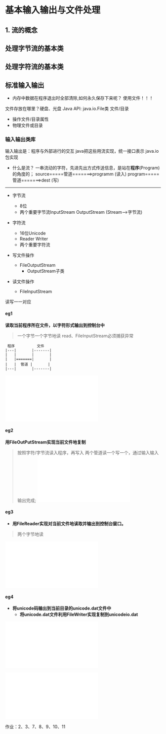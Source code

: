 # 基本输入输出与文件处理

## 1. 流的概念
## 处理字节流的基本类
## 处理字符流的基本类
## 标准输入输出


- 内存中数据在程序退出时全部清除,如何永久保存下来呢？
使用文件！！！

文件存放在哪里？硬盘、光盘
Java API: java.io.File类
文件/目录

- 操作文件/目录属性
- 物理文件或目录

### 输入输出类库
输入输出是：程序与外部进行的交互
java把这些用流实现，统一接口表示
java.io包实现

- 什么是流？
一串流动的字符，先进先出方式传送信息，是站在**程序**(Program)的角度的；
source=====管道=======>programm (读入)
program=====管道=======>dest     (写)


--- 

- 字节流
    - 8位
    - 两个重要字节流InputStream OutputStream (Stream-->字节流) 

- 字符流
    - 16位Unicode
    - Reader  Writer
    -  两个重要字符流



- 写文件操作
    - FileOutputStream 
        -   OutputStream子类
- 读文件操作
    - FileInputStream

读写一一对应


#### eg1
**读取当前程序所在文件，以字符形式输出到控制台中**
>一个字节一个字节地读
>read、FileInputStream必须捕获异常
```
 程序          文件
|---|       |-------|    
|   |       |       |
|   |=======|       |    
|   |  管道 |       |
|---|       |-------|    
```
![TestFileInputStream](../code/J-20240423-classcode/src/TestFileInputStream/TestFileInputStream.java)

#### eg2
**用FileOutPutStream实现当前文件地复制**
>按照字符/字节流读入程序，再写入
>两个管道读一个写一个，通过输入输入输出完成;
![TestFileInputStream](../code/J-20240423-classcode/src/TestFileOutputStream/TestFileOutputStream.java)
#### eg3
- **用FileReader实现对当前文件地读取并输出到控制台窗口。**
>两个字节地读

![TestFileInputStream](../code/J-20240423-classcode/src/TestFileReader/TestFileReader.java)
#### eg4
- **将unicode码输出到当前目录的unicode.dat文件中**
    - **将unicode.dat文件利用FileWriter实现复制到unicodeio.dat**

![TestFileInputStream](../code/J-20240423-classcode/src/TestFileWriter/TestFileWriter.java)


![TestFileInputStream](../code/J-20240423-classcode/src/TestFileWriter/TestFileWriter.java)


作业：2、3、7、8、9、10、11

